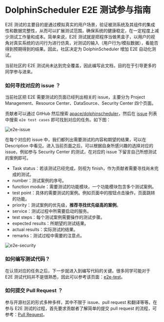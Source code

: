 # DolphinScheduler E2E 测试参与指南

E2E 测试的主要目的是通过模拟真实的用户场景，验证被测系统及其组件的集成性和数据完整性，从而可以扩展测试范围，确保系统的健康稳定，在一定程度上减少测试工作量和成本。简单来说，E2E 测试就是把程序当做黑盒子，以用户的视角对真实系统的访问行为进行仿真，对测试的输入（用户行为/模拟数据），看能否得到预期得到的结果。因此，社区决定为 DolphinScheduler 增加 E2E 自动化测试。

当前社区的 E2E 测试尚未达到完全覆盖，因此编写此文档，目的在于引导更多的同学参与进来。

### 如何寻找对应的 issue ？

当前社区把 E2E 需要测试的页面已经列出相关的 issue，主要分为 Project Management、Resource Center、DataSource、Security Center 四个页面。

贡献者可以通过 GitHub 然后搜索 [apace/dolphinscheduler](https://github.com/apache/dolphinscheduler)，然后在 [issue](https://github.com/apache/dolphinscheduler/issues?q=is%3Aissue+is%3Aopen+e2e+test+cases) 列表中搜索 `e2e test cases` 即可找到对应的任务。如下图：

![e2e-issue](/img/community/join/e2e/e2e-issue.png)

在每个对应的 issue 中，我们都列出需要测试的内容和期望的结果，可以在 Description 中看见。进入当前页面之后，可以根据自身所感兴趣的选择对应的 issue，例如参与 Security Center 的测试，在对应的 issue 下留言自己所想测试的案例即可。

- Task status：若该测试已经完成，则视为 finish，作为贡献者需要寻找尚未完成的测试。
- number：测试案例的序号。
- function module：需要测试的功能模块，一个功能模块包含多个测试案例。
- test point：具体的需要测试的案例。例如页面中的按钮点击操作，页面跳转的功能。
- priority：测试案例的优先级，**推荐寻找优先级高的案例**。
- service：测试过程中所需要启动的服务。
- test steps：每个测试案例需要操作的测试步骤。
- expected results：所期望的测试结果。
- actual results：实际测试的结果。
- remarks：测试过程中需要的注意点。

![e2e-security](/img/community/join/e2e/e2e-security.png)

### 如何编写测试代码？

在认领对应的任务之后，下一步就进入到编写代码的关键。很多同学可能对于 E2E 测试代码并不是很熟悉，因此可以参考该页面：[e2e-test](https://dolphinscheduler.apache.org/zh-cn/development/e2e-test.html)。

### 如何提交 Pull Request ？

参与开源社区的形式多种多样，其中不限于 issue、pull request 和翻译等等。在参与 E2E 测试的过程，首先要求贡献者了解简单的提交 pull request 的流程，可参考：[Pull Request](./pull-request.md)。
